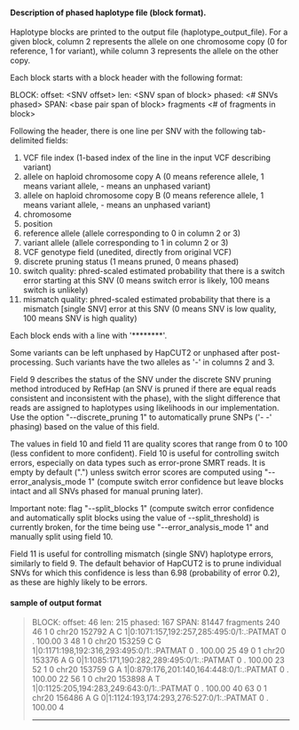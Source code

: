 
#### Description of phased haplotype file (block format). 

Haplotype blocks are printed to the output file (haplotype_output_file). For a given block, column 2 represents
the allele on one chromosome copy (0 for reference, 1 for variant), while column 3 represents
the allele on the other copy.

Each block starts with a block header with the following format:

BLOCK: offset: \<SNV offset\> len: \<SNV span of block\> phased: \<\# SNVs phased\> SPAN: \<base pair span of block\> fragments \<\# of fragments in block\>

Following the header, there is one line per SNV with the following tab-delimited fields:

1. VCF file index (1-based index of the line in the input VCF describing variant)
2. allele on haploid chromosome copy A (0 means reference allele, 1 means variant allele, - means an unphased variant)
3. allele on haploid chromosome copy B (0 means reference allele, 1 means variant allele, - means an unphased variant)
4. chromosome
5. position
6. reference allele (allele corresponding to 0 in column 2 or 3)
7. variant allele (allele corresponding to 1 in column 2 or 3)
8. VCF genotype field (unedited, directly from original VCF)
9. discrete pruning status (1 means pruned, 0 means phased)
10. switch quality: phred-scaled estimated probability that there is a switch error starting at this SNV (0 means switch error is likely, 100 means switch is unlikely)
11. mismatch quality: phred-scaled estimated probability that there is a mismatch [single SNV] error at this SNV (0 means SNV is low quality, 100 means SNV is high quality)

Each block ends with a line with '********'. 

Some variants can be left unphased by HapCUT2 or unphased after post-processing. Such variants have the two alleles as '-'  in columns 2 and 3. 

Field 9 describes the status of the SNV under the discrete SNV pruning method introduced by RefHap (an SNV is pruned if there are equal reads consistent and inconsistent with the phase), with the slight difference that reads are assigned to haplotypes using likelihoods in our implementation. Use the option "--discrete_pruning 1" to automatically prune SNPs ('- -' phasing) based on the value of this field.

The values in field 10 and field 11 are quality scores that range from 0 to 100 (less confident to more confident). Field 10 is useful for controlling switch errors, especially on data types such as error-prone SMRT reads. It is empty by default (".") unless switch error scores are computed using "--error_analysis_mode 1" (compute switch error confidence but leave blocks intact and all SNVs phased for manual pruning later).

Important note: flag "--split_blocks 1" (compute switch error confidence and automatically split blocks using the value of --split_threshold) is currently broken, for the time being use "--error_analysis_mode 1" and manually split using field 10.

Field 11 is useful for controlling mismatch (single SNV) haplotype errors, similarly to field 9. The default behavior of HapCUT2 is to prune individual SNVs for which this confidence is less than 6.98 (probability of error 0.2), as these are highly likely to be errors.

#### sample of output format 

> BLOCK: offset: 46 len: 215 phased: 167 SPAN: 81447 fragments 240
> 46      1       0       chr20   152792  A       C       1|0:1071:157,192:257,285:495:0/1:.:PATMAT       0       .       100.00  3
> 48      1       0       chr20   153259  C       G       1|0:1171:198,192:316,293:495:0/1:.:PATMAT       0       .       100.00  25
> 49      0       1       chr20   153376  A       G       0|1:1085:171,190:282,289:495:0/1:.:PATMAT       0       .       100.00  23
> 52      1       0       chr20   153759  G       A       1|0:879:176,201:140,164:448:0/1:.:PATMAT        0       .       100.00  22
> 56      1       0       chr20   153898  A       T       1|0:1125:205,194:283,249:643:0/1:.:PATMAT       0       .       100.00  40
> 63      0       1       chr20   156486  A       G       0|1:1124:193,174:293,276:527:0/1:.:PATMAT       0       .       100.00  4
> ********
